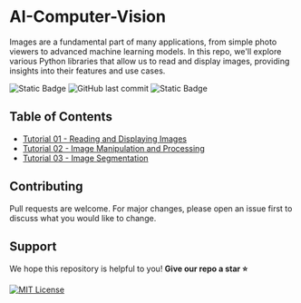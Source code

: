 # AI-Computer-Vision

Images are a fundamental part of many applications, from simple photo viewers to advanced machine learning models. In this repo, we'll explore various Python libraries that allow us to read and display images, providing insights into their features and use cases.

 ![Static Badge](https://img.shields.io/badge/AI_Computer_Vision-Jupyter_Notebook-orange) ![GitHub last commit](https://img.shields.io/github/last-commit/manulthanura/AI-Computer-Vision) ![Static Badge](https://img.shields.io/badge/License-Academic_Free_License_v3.0-blue)


## Table of Contents

- [Tutorial 01 - Reading and Displaying Images](./Tutorial_01.ipynb)
- [Tutorial 02 - Image Manipulation and Processing](Tutorial_02.ipynb)
- [Tutorial 03 - Image Segmentation](#tutorial-03---image-segmentation)


## Contributing

Pull requests are welcome. For major changes, please open an issue first to discuss what you would like to change.


## Support

We hope this repository is helpful to you! **Give our repo a star :star:**

[![MIT License](https://img.shields.io/badge/Donate-Buy%20Me%20A%20Coffee-orange.svg?style=flat-square&logo=buymeacoffee)](https://www.buymeacoffee.com/manulthanura)